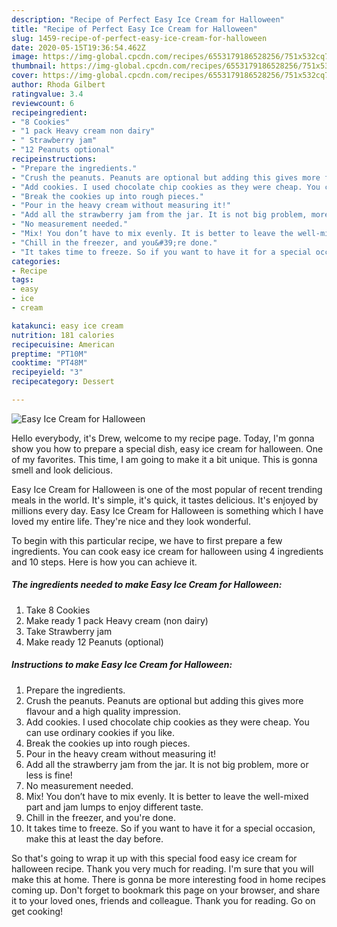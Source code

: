 ```yaml
---
description: "Recipe of Perfect Easy Ice Cream for Halloween"
title: "Recipe of Perfect Easy Ice Cream for Halloween"
slug: 1459-recipe-of-perfect-easy-ice-cream-for-halloween
date: 2020-05-15T19:36:54.462Z
image: https://img-global.cpcdn.com/recipes/6553179186528256/751x532cq70/easy-ice-cream-for-halloween-recipe-main-photo.jpg
thumbnail: https://img-global.cpcdn.com/recipes/6553179186528256/751x532cq70/easy-ice-cream-for-halloween-recipe-main-photo.jpg
cover: https://img-global.cpcdn.com/recipes/6553179186528256/751x532cq70/easy-ice-cream-for-halloween-recipe-main-photo.jpg
author: Rhoda Gilbert
ratingvalue: 3.4
reviewcount: 6
recipeingredient:
- "8 Cookies"
- "1 pack Heavy cream non dairy"
- " Strawberry jam"
- "12 Peanuts optional"
recipeinstructions:
- "Prepare the ingredients."
- "Crush the peanuts. Peanuts are optional but adding this gives more flavour and a high quality impression."
- "Add cookies. I used chocolate chip cookies as they were cheap. You can use ordinary cookies if you like."
- "Break the cookies up into rough pieces."
- "Pour in the heavy cream without measuring it!"
- "Add all the strawberry jam from the jar. It is not big problem, more or less is fine!"
- "No measurement needed."
- "Mix! You don’t have to mix evenly. It is better to leave the well-mixed part and jam lumps to enjoy different taste."
- "Chill in the freezer, and you&#39;re done."
- "It takes time to freeze. So if you want to have it for a special occasion, make this at least the day before."
categories:
- Recipe
tags:
- easy
- ice
- cream

katakunci: easy ice cream 
nutrition: 181 calories
recipecuisine: American
preptime: "PT10M"
cooktime: "PT48M"
recipeyield: "3"
recipecategory: Dessert

---
```



![Easy Ice Cream for Halloween](https://img-global.cpcdn.com/recipes/6553179186528256/751x532cq70/easy-ice-cream-for-halloween-recipe-main-photo.jpg)

Hello everybody, it's Drew, welcome to my recipe page. Today, I'm gonna show you how to prepare a special dish, easy ice cream for halloween. One of my favorites. This time, I am going to make it a bit unique. This is gonna smell and look delicious.

Easy Ice Cream for Halloween is one of the most popular of recent trending meals in the world. It's simple, it's quick, it tastes delicious. It's enjoyed by millions every day. Easy Ice Cream for Halloween is something which I have loved my entire life. They're nice and they look wonderful.




To begin with this particular recipe, we have to first prepare a few ingredients. You can cook easy ice cream for halloween using 4 ingredients and 10 steps. Here is how you can achieve it.

<!--inarticleads1-->

##### The ingredients needed to make Easy Ice Cream for Halloween:

1. Take 8 Cookies
1. Make ready 1 pack Heavy cream (non dairy)
1. Take  Strawberry jam
1. Make ready 12 Peanuts (optional)




<!--inarticleads2-->

##### Instructions to make Easy Ice Cream for Halloween:

1. Prepare the ingredients.
1. Crush the peanuts. Peanuts are optional but adding this gives more flavour and a high quality impression.
1. Add cookies. I used chocolate chip cookies as they were cheap. You can use ordinary cookies if you like.
1. Break the cookies up into rough pieces.
1. Pour in the heavy cream without measuring it!
1. Add all the strawberry jam from the jar. It is not big problem, more or less is fine!
1. No measurement needed.
1. Mix! You don’t have to mix evenly. It is better to leave the well-mixed part and jam lumps to enjoy different taste.
1. Chill in the freezer, and you&#39;re done.
1. It takes time to freeze. So if you want to have it for a special occasion, make this at least the day before.




So that's going to wrap it up with this special food easy ice cream for halloween recipe. Thank you very much for reading. I'm sure that you will make this at home. There is gonna be more interesting food in home recipes coming up. Don't forget to bookmark this page on your browser, and share it to your loved ones, friends and colleague. Thank you for reading. Go on get cooking!
